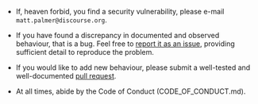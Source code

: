 * If, heaven forbid, you find a security vulnerability, please e-mail
  `matt.palmer@discourse.org`.

* If you have found a discrepancy in documented and observed behaviour, that
  is a bug.  Feel free to [report it as an
  issue](https://github.com/discourse/service_skeleton/issues), providing
  sufficient detail to reproduce the problem.

* If you would like to add new behaviour, please submit a well-tested and
  well-documented [pull
  request](https://github.com/discourse/service_skeleton/pulls).

* At all times, abide by the Code of Conduct (CODE_OF_CONDUCT.md).
